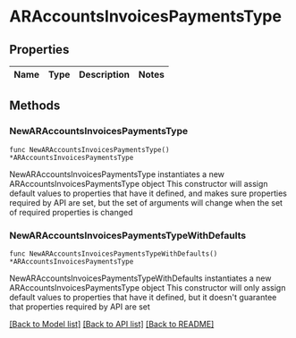 # ARAccountsInvoicesPaymentsType

## Properties

Name | Type | Description | Notes
------------ | ------------- | ------------- | -------------

## Methods

### NewARAccountsInvoicesPaymentsType

`func NewARAccountsInvoicesPaymentsType() *ARAccountsInvoicesPaymentsType`

NewARAccountsInvoicesPaymentsType instantiates a new ARAccountsInvoicesPaymentsType object
This constructor will assign default values to properties that have it defined,
and makes sure properties required by API are set, but the set of arguments
will change when the set of required properties is changed

### NewARAccountsInvoicesPaymentsTypeWithDefaults

`func NewARAccountsInvoicesPaymentsTypeWithDefaults() *ARAccountsInvoicesPaymentsType`

NewARAccountsInvoicesPaymentsTypeWithDefaults instantiates a new ARAccountsInvoicesPaymentsType object
This constructor will only assign default values to properties that have it defined,
but it doesn't guarantee that properties required by API are set


[[Back to Model list]](../README.md#documentation-for-models) [[Back to API list]](../README.md#documentation-for-api-endpoints) [[Back to README]](../README.md)


